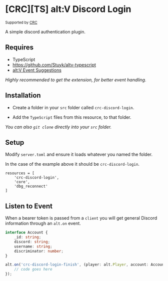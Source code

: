 # [CRC][TS] alt:V Discord Login

<sup>Supported by <a href="https://github.com/orgs/altv-crc/">CRC</a></sup>

A simple discord authentication plugin.

## Requires

- TypeScript
- https://github.com/Stuyk/altv-typescript
- [alt:V Event Suggestions](https://marketplace.visualstudio.com/items?itemName=stuyk.altv-event-suggestions)

_Highly recommended to get the extension, for better event handling._

## Installation

* Create a folder in your `src` folder called `crc-discord-login`.

* Add the `TypeScript` files from this resource, to that folder.

_You can also `git clone` directly into your `src` folder._

## Setup

Modify `server.toml` and ensure it loads whatever you named the folder.

In the case of the example above it should be `crc-discord-login`.

```
resources = [ 
    'crc-discord-login',
    'core',
    'dbg_reconnect'
]
```

## Listen to Event

When a bearer token is passed from a `client` you will get general Discord information through an `alt.on` event.

```ts
interface Account {
    _id: string;
    discord: string;
    username: string;
    discriminator: number;
}

alt.on('crc-discord-login-finish', (player: alt.Player, account: Account) => {
    // code goes here
});
```
